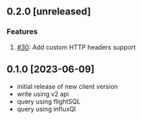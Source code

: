 ## 0.2.0 [unreleased]

### Features

1. [#30](https://github.com/InfluxCommunity/influxdb3-csharp/pull/go): Add custom HTTP headers support

## 0.1.0 [2023-06-09]

- initial release of new client version
- write using v2 api
- query using flightSQL
- query using influxQl
